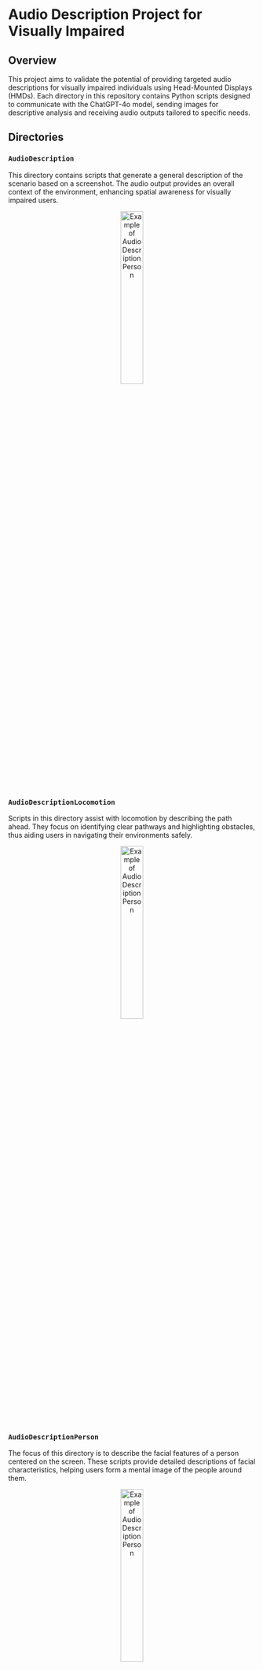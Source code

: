 
# Audio Description Project for Visually Impaired

## Overview
This project aims to validate the potential of providing targeted audio descriptions for visually impaired individuals using Head-Mounted Displays (HMDs). Each directory in this repository contains Python scripts designed to communicate with the ChatGPT-4o model, sending images for descriptive analysis and receiving audio outputs tailored to specific needs.

## Directories

### `AudioDescription`
This directory contains scripts that generate a general description of the scenario based on a screenshot. The audio output provides an overall context of the environment, enhancing spatial awareness for visually impaired users.
<div align="center">
  <img src="https://cdn.discordapp.com/attachments/351822910547034122/1252061704397783173/general2Borrado.jpg?ex=6670d8d4&is=666f8754&hm=1bd18dea10d8eac8611edab06907ddadda8aec9cb7e9849983157dad748271d0&" width="30%" height="30%" alt="Example of AudioDescription Person">
</div>

### `AudioDescriptionLocomotion`
Scripts in this directory assist with locomotion by describing the path ahead. They focus on identifying clear pathways and highlighting obstacles, thus aiding users in navigating their environments safely.
<div align="center">
  <img src="https://cdn.discordapp.com/attachments/351822910547034122/1252061841933209752/locomotion1Borrado.jpg?ex=6670d8f5&is=666f8775&hm=c17844adfe0791d7b5e2fbc99ce902d584d2e23a14536041c9702930f359c0e4&" width="30%" height="30%" alt="Example of AudioDescription Person">
</div>

### `AudioDescriptionPerson`
The focus of this directory is to describe the facial features of a person centered on the screen. These scripts provide detailed descriptions of facial characteristics, helping users form a mental image of the people around them.
<div align="center">
  <img src="https://cdn.discordapp.com/attachments/351822910547034122/1252057106895470602/people2Borrado.jpg?ex=6670d48c&is=666f830c&hm=ec0c22573eaa53e67c526ce52ddc05d96cfa14653c2d4caf77c92f14f3423d45&" width="30%" height="30%" alt="Example of AudioDescription Person">
</div>

### `AudioDescriptionText`
This directory's scripts are designed to read any text present in front of the user. They help in accessing written content, which can be crucial for independent interaction with various environments.
<div align="center">
  <img src="https://cdn.discordapp.com/attachments/351822910547034122/1252057107226689568/text1Borrado.jpg?ex=6670d48c&is=666f830c&hm=88298d2697d6665601e7741ca9373dacd7368e20349880dc027c0f8a275bfe20&" width="30%" height="30%" alt="Example of AudioDescription Person">
</div>

## Project Purpose
The purpose of this project is to explore and demonstrate how specific audio descriptions generated through advanced AI models like ChatGPT-4o can aid visually impaired individuals. By leveraging HMD technology, the project seeks to create more inclusive and accessible experiences, potentially transforming how visually impaired individuals perceive and interact with the world.

## Usage
To use the scripts, follow the setup instructions provided in each directory. Each script is designed to interface seamlessly with ChatGPT-4o for real-time processing of visual data captured through HMDs.
